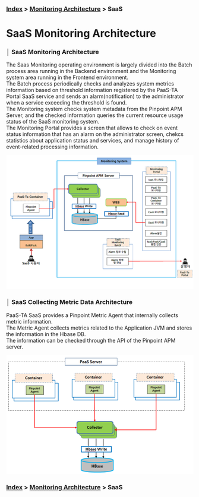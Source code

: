### [Index](https://github.com/PaaS-TA/Guide-eng) > [Monitoring Architecture](PAAS-TA_MONITORING_ARCHITECTURE.md) > SaaS


# SaaS Monitoring Architecture


### │ SaaS Monitoring Architecture
The Saas Monitoring operating environment is largely divided into the Batch process area running in the Backend environment and the Monitoring system area running in the Frontend environment.  
The Batch process periodically checks and analyzes system metrics information based on threshold information registered by the PaaS-TA Portal SaaS service and sends an alarm(notification) to the administrator when a service exceeding the threshold is found.  
The Monitoring system checks system metadata from the Pinpoint APM Server, and the checked information queries the current resource usage status of the SaaS monitoring system.  
The Monitoring Portal provides a screen that allows to check on event status information that has an alarm on the administrator screen, chekcs statistics about application status and services, and manage history of event-related processing information.

![Saas_Monit_architecure_Image]


### │ SaaS Collecting Metric Data Architecture
PaaS-TA SaaS provides a Pinpoint Metric Agent that internally collects metric information.  
The Metric Agent collects metrics related to the Application JVM and stores the information in the Hbase DB.  
The information can be checked through the API of the Pinpoint APM server.

![Saas_Monit_collect_architecure_Image]


### [Index](https://github.com/PaaS-TA/Guide-eng) > [Monitoring Architecture](PAAS-TA_MONITORING_ARCHITECTURE.md) > SaaS


<!-- Images Links -->
[Saas_Monit_architecure_Image]:./images/saas_monitoring_architecture.png
[SaaS_Monit_collect_architecure_Image]:./images/saas_collect_architecture.png
